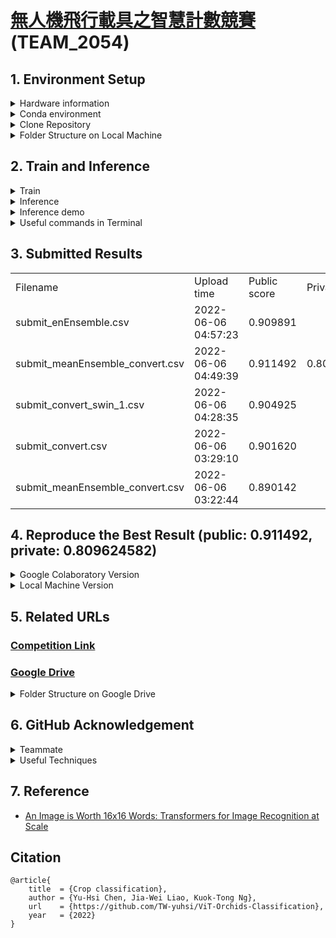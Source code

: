 # [無人機飛行載具之智慧計數競賽](https://tbrain.trendmicro.com.tw/Competitions/Details/25) (TEAM_2054)




## 1. Environment Setup

<details>

<summary>Hardware information</summary>
  
- CPU: i7-11700F
- GPU: GeForce GTX 1660 SUPER™ VENTUS XS OC (6G)

</details>



<details>

<summary>Conda environment</summary>
  
```bash
$ conda create -n uav_yolov5 python=3.7 -y
$ conda activate uav_yolov5
```

</details>




<details>

<summary>Clone Repository</summary>
  
```bash
$ git clone https://github.com/TW-yuhsi/Object-Detection-in-Aerial-Images
$ cd yolov5/
$ pip install -r requirements.txt
```

</details>





<details>

<summary>Folder Structure on Local Machine</summary>

```bash
├── data/
    └── baseline data/
        └── test/
            └── 0/ 1/ 2/ ...
        └── train/
            └── 0/ 1/ 2/ ...
        └── val/
            └── 0/ 1/ 2/ ...
    └── fold1/
        └── test/
            └── 0/ 1/ 2/ ...
        └── train/
            └── 0/ 1/ 2/ ...
        └── val/
            └── 0/ 1/ 2/ ...
    └── fold2/
        └── test/
            └── 0/ 1/ 2/ ...
        └── train/
            └── 0/ 1/ 2/ ...
        └── val/
            └── 0/ 1/ 2/ ...
    └── fold3/
        └── test/
            └── 0/ 1/ 2/ ...
        └── train/
            └── 0/ 1/ 2/ ...
        └── val/
            └── 0/ 1/ 2/ ...
    └── fold4/
        └── test/
            └── 0/ 1/ 2/ ...
        └── train/
            └── 0/ 1/ 2/ ...
        └── val/
            └── 0/ 1/ 2/ ...
├── ViT-Orchids-Classification-main/
    └── apex/
    └── checkpoint/
    └── compare.py
    └── convert.py
    └── models/
    └── utils/
    └── requirements.txt
    └── test.py/
    └── train.py/
    └── submit.py/
```
</details>




## 2. Train and Inference

<details>
 
  <summary>Train</summary>

```bash
$ python train.py --data custom.yaml --cfg yolov5m.yaml --weights yolov5m.pt --batch-size 1 --imgsz 2912
```

</details>

  
  


  
<details>

<summary>Inference</summary>

```bash
$ python detect_csv.py --weights runs/train/exp/weights/best.pt --source ../yolov7/datasets/test --conf-thres 0.3 --iou-thres 0.3 --save-txt --imgsz 2912
```

</details>
  
  
  
  
<details>
  
<summary>Inference demo</summary>

```
python test.py --model_type ViT-B_16 \
               --checkpoint output/orchid_ViT-B_16_checkpoint.bin \
               --img_size 480 \
               --test_dir ../data \
               --foldn 1 \
               --dataset test \
               --use_imagenet_mean_std \
               --use_test_aug
```
  
</details>
  

<details>

<summary>Useful commands in Terminal</summary>
  
```bash=
unzip \*.zip    # Unzip all ZIP files
ls -l | grep "^-" | wc -l    # Check the number of files
ls -lR | grep "^-" | wc -l
for i in `seq 0 218`; do ls ${i} -lR | grop "^-" | wc -l; done    # loop under terminal
```
  
</details>

  
  

## 3. Submitted Results
  
<table>
  <tr>
    <td>Filename</td>
    <td>Upload time</td>
    <td>Public score</td>
    <td>Private score</td>
  </tr>
  <tr>
    <td>submit_enEnsemble.csv</td>
    <td>2022-06-06 04:57:23</td>
    <td>0.909891</td>
    <td></td>
  </tr>
  <tr>
    <td>submit_meanEnsemble_convert.csv</td>
    <td>2022-06-06 04:49:39</td>
    <td>0.911492</td>
    <td>0.809624582</td>
  </tr>
  <tr>
    <td>submit_convert_swin_1.csv</td>
    <td>2022-06-06 04:28:35</td>
    <td>0.904925</td>
    <td></td>
  </tr>
  <tr>
    <td>submit_convert.csv</td>
    <td>2022-06-06 03:29:10</td>
    <td>0.901620</td>
    <td></td>
  </tr>
  <tr>
    <td>submit_meanEnsemble_convert.csv</td>
    <td>2022-06-06 03:22:44</td>
    <td>0.890142</td>
    <td></td>
  </tr>



</table>
  
  
  
## 4. Reproduce the Best Result (public: 0.911492, private: 0.809624582)
  
<details>
  
<summary>Google Colaboratory Version</summary>
  
- Step 1. Setup the Folder Structure as follows.
  
  The easiest way is to copy the entire [folder](https://drive.google.com/drive/folders/1x_rb6bu0riJuouAtK-xjFGDkCP7ZbhbL?usp=sharing), but be aware that there is a lot of weights in this folder.

  ```
  尋找花中君子 - 蘭花種類辨識及分類競賽 [TBrain]/
  ├── datasets/
      └── test/
          └── 0/    # orchid_public_set, 40285
          └── 1/    # orchid_private_set, 41425
  ├── Reproduce the Best Result/
      └── ViT/
          └── output/
              └── A1.bin, A2.bin, ID_4.bin, ID_5.bin, ID12.bin, ID27.bin    # ViT-B_16
          └── Reproduce.ipynb
  ```
  
- Step 2. Execute the Notebook named [Reproduce.ipynb](https://colab.research.google.com/drive/1K8_v-LuEhkpefGfIOdvRMUS7zCbOpzlF?usp=sharing).
  
  After the setup, ready to execute [Reproduce.ipynb](https://colab.research.google.com/drive/1K8_v-LuEhkpefGfIOdvRMUS7zCbOpzlF?usp=sharing), no additional steps are needed.
  
- Step 3. Submit the file named `submit_meanEnsemble_convert.csv`.
  
  After finishing [Reproduce.ipynb](https://colab.research.google.com/drive/1K8_v-LuEhkpefGfIOdvRMUS7zCbOpzlF?usp=sharing), we can get the file named `submit_meanEnsemble_convert.csv` which has the highest Macro-F$_1$ score.
  
</details>
  
  
<details>
  
<summary>Local Machine Version</summary>
  
- Step 0. Follow **1. Environment Setup** step by step.
  
- Step 1. Setup the Folder Structure as follows.
  
  ```
  ├── test/
      └── 0/    # orchid_public_set, 40285
      └── 1/    # orchid_private_set, 41425
  ├── ViT-Orchids-Classification-main/
      └── apex/
      └── checkpoint/
      └── compare.py
      └── convert.py
      └── models/
      └── output/
          └── A1.bin, A2.bin, ID_4.bin, ID_5.bin, ID12.bin, ID27.bin    # ViT-B_16
      └── utils/
      └── requirements.txt
      └── test.py/
      └── train.py/
      └── submit.py/
  ```

- Step 2. Execute [submit.py](https://github.com/TW-yuhsi/ViT-Orchids-Classification/blob/main/submit.py) by using the following command.

  After the setup, ready to execute [submit.py](https://github.com/TW-yuhsi/ViT-Orchids-Classification/blob/main/submit.py), no additional steps are needed.

  ```bash
  python submit.py --model_type ["ViT-B_16","ViT-B_16","ViT-B_16","ViT-B_16","ViT-B_16","ViT-B_16"] --checkpoint ["output/A1.bin","output/A2.bin","output/ID_4.bin","output/ID_5.bin","output/ID12.bin","output/ID27.bin"] --img_size [480,480,480,480,480,480] --use_imagenet_mean_std [0,0,0,0,1,1]
  ```
  
  
  
- Step 3. Execute [convert.py](https://github.com/TW-yuhsi/ViT-Orchids-Classification/blob/main/convert.py) by using the following command.
  
  After executing [submit.py](https://github.com/TW-yuhsi/ViT-Orchids-Classification/blob/main/submit.py), we can get two files named `submit_voteEnsemble.csv` and `submit_meanEnsemble.csv`, respectively.
  
  Now, we are ready to execute [convert.py](https://github.com/TW-yuhsi/ViT-Orchids-Classification/blob/main/convert.py).
  
  ```bash
  python convert.py
  ```
  
  
  
- Step 4. Submit the file named `submit_meanEnsemble_convert.csv`.
  
  After executing [convert.py](https://github.com/TW-yuhsi/ViT-Orchids-Classification/blob/main/convert.py), we can get the file named `submit_meanEnsemble_convert.csv` which has the highest Macro-F$_1$ score.
  
</details>
  

  
  

## 5. Related URLs
### [Competition Link](https://tbrain.trendmicro.com.tw/Competitions/Details/20)
### [Google Drive](https://drive.google.com/drive/folders/1x_rb6bu0riJuouAtK-xjFGDkCP7ZbhbL?usp=sharing)
<details>

<summary>Folder Structure on Google Drive</summary>


```
尋找花中君子 - 蘭花種類辨識及分類競賽 [TBrain]/
├── checkpoints/
    └── ResNet/
        └── ResNeSt269/
        └── ResNet50/
        └── ResNet101/
    └── Swin/
    └── ViT/
        └── R50+ViT-B_16/    # 5 weights
        └── ViT_Linformer/
            └── params1/
            └── params2/
        └── ViT-B_16/    # 59 weights
        └── ViT-B_32/    # 3 weights
        └── ViT-L_16/    # 1 weights
        └── ViT-L_32/    # 3 weights
├── Colab Notebooks/
    └── Images/
    └── Ranger-Deep-Learning-Optimizer/
    └── Attention Map.ipynb
    └── ResNet50_3.ipynb
    └── ResNet101_2_Ranger.ipynb
    └── ResNet101_3.ipynb
    └── ResNet101_Ranger_2.ipynb
    └── SwinT_2.ipynb
    └── SwinT.ipynb
    └── ViT_distilled_params1.ipynb
    └── ViT_Linformer_params1.ipynb
    └── ViT_Linformer_params2.ipynb
├── datasets/
    └── test/
        └── 0/    # orchid_public_set, 40285
        └── 1/    # orchid_private_set, 41425
    └── train/
        └── 4-Fold/
            └── fold1/
            └── fold2/
            └── fold3/
            └── fold4/
        └── baseline data/
        └── training/
├── Reproduce the Best Result/
    └── ViT/
        └── output/
        └── Reproduce.ipynb
├── src/
    └── getInfo/
        └── readLabel.py    # read label.csv file
        └── readImage.py    # get the shape of image
    └── preprocessing/
        └── split.py    # split the training data
    └── statistics/
        └── trainLoss.py    # plot training loss curve
├── Submitted Files/
    └── submit_1.csv    # public: 0.890142
    └── submit_2.csv    # public: 0.901620
    └── submit_3.csv    # public: 0.904925
    └── submit_4.csv    # public: 0.911492, private: 0.809624582
    └── submit_5.csv    # public: 0.909891
├── tables/
    └── Baseline.csv/    # experimental results for baseline models
    └── ViT.csv/    # experimental results for whole ViT trials
    └── ViT_Linformer.csv/    # experimental results for ViT_Linformer
```
</details>






## 6. GitHub Acknowledgement
<details>

<summary>Teammate</summary>  
  
- [Jia-Wei Liao](https://github.com/Jia-Wei-Liao/Orchid_Classification)
  
</details>
  

  

<details>

<summary>Useful Techniques</summary>  

- Augmentation
  - [AutoAugment](https://github.com/DeepVoltaire/AutoAugment), [TTAch](https://github.com/qubvel/ttach)
- Optimizer
  - [Ranger](https://github.com/lessw2020/Ranger-Deep-Learning-Optimizer), [Ranger21](https://github.com/lessw2020/Ranger21), [SAM](https://github.com/davda54/sam)
- Loss function
  - [MCCE](https://github.com/Kurumi233/Mutual-Channel-Loss), [FLSD](https://github.com/torrvision/focal_calibration)
- A PyTorch Extension
  - [Apex](https://github.com/NVIDIA/apex)

</details>


## 7. Reference
- [An Image is Worth 16x16 Words: Transformers for Image Recognition at Scale](https://arxiv.org/abs/2010.11929)


## Citation
```
@article{
    title  = {Crop classification},
    author = {Yu-Hsi Chen, Jia-Wei Liao, Kuok-Tong Ng},
    url    = {https://github.com/TW-yuhsi/ViT-Orchids-Classification},
    year   = {2022}
}
```
